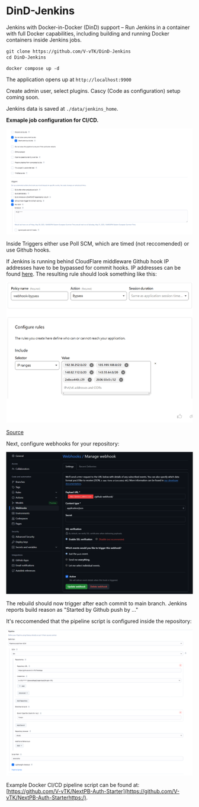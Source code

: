 # DinD-Jenkins

Jenkins with Docker-in-Docker (DinD) support – Run Jenkins in a container with full Docker capabilities, including building and running Docker containers inside Jenkins jobs.

```
git clone https://github.com/V-vTK/DinD-Jenkins
cd DinD-Jenkins
```

```
docker compose up -d
```

The application opens up at `http://localhost:9900`

Create admin user, select plugins. Cascy (Code as configuration) setup coming soon.

Jenkins data is saved at `./data/jenkins_home`.

**Exmaple job configuration for CI/CD.**

![](assets/20250531_130233_image.png)

Inside Triggers either use Poll SCM, which are timed (not reccomended) or use Github hooks.

If Jenkins is running behind CloudFlare middleware Github hook IP addresses have to be bypassed for commit hooks. IP addresses can be found [here](https://api.github.com/meta). The resulting rule should look something like this:

![](assets/20250531_130504_image.png)

[Source](https://community.cloudflare.com/t/github-webhook-acces-with-cloudflare-one-time-pin-protection/484216)

Next, configure webhooks for your repository:

![](assets/20250531_131519_image.png)

The rebuild should now trigger after each commit to main branch. Jenkins reports build reason as "Started by Github push by ..."

It's reccomended that the pipeline script is configured inside the repository:

![](assets/20250531_130644_image.png)

Example Docker CI/CD pipeline script can be found at: [https://github.com/V-vTK/NextPB-Auth-Starter](https://github.com/V-vTK/NextPB-Auth-Starterhttps:/).
